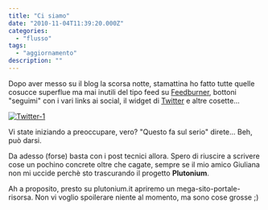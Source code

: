 ```yaml
---
title: "Ci siamo"
date: "2010-11-04T11:39:20.000Z"
categories:
  - "flusso"
tags:
  - "aggiornamento"
description: ""
---
```


Dopo aver messo su il blog la scorsa notte, stamattina ho fatto tutte quelle cosucce superflue ma mai inutili del tipo feed su [Feedburner](http://feeds.feedburner.com/EnricoDeleo), bottoni "seguimi" con i vari links ai social, il widget di [Twitter](http://www.twitter.com/errikodotit) e altre cosette...

[![](https://enricodeleo.s3.eu-south-1.amazonaws.com/uploads/2010/11/Twitter-1.jpg "Twitter-1")](https://enricodeleo.s3.eu-south-1.amazonaws.com/uploads/2010/11/Twitter-1.jpg)

Vi state iniziando a preoccupare, vero? "Questo fa sul serio" direte... Beh, può darsi.

Da adesso (forse) basta con i post tecnici allora. Spero di riuscire a scrivere cose un pochino concrete oltre che cagate, sempre se il mio amico Giuliana non mi uccide perchè sto trascurando il progetto **Plutonium**.

Ah a proposito, presto su plutonium.it apriremo un mega-sito-portale-risorsa. Non vi voglio spoilerare niente al momento, ma sono cose grosse ;)
